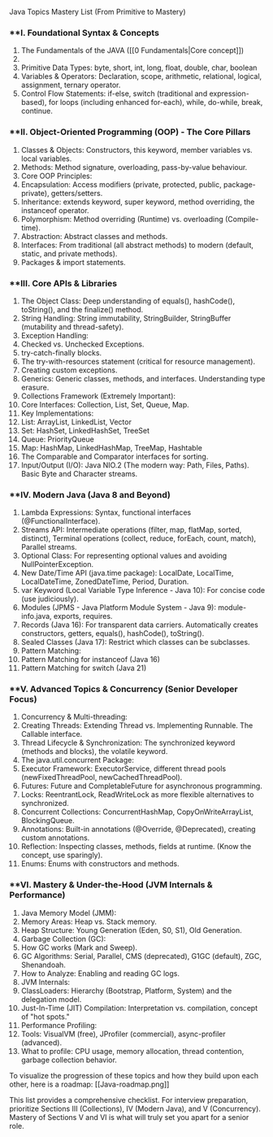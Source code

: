 Java Topics Mastery List (From Primitive to Mastery)
### **I. Foundational Syntax & Concepts

1. The Fundamentals of the JAVA ([[0 Fundamentals|Core concept]])
2. 
3. Primitive Data Types: byte, short, int, long, float, double, char, boolean
4. Variables & Operators: Declaration, scope, arithmetic, relational, logical, assignment, ternary operator.
5. Control Flow Statements: if-else, switch (traditional and expression-based), for loops (including enhanced for-each), while, do-while, break, continue.

### **II. Object-Oriented Programming (OOP) - The Core Pillars

1. Classes & Objects: Constructors, this keyword, member variables vs. local variables.
2. Methods: Method signature, overloading, pass-by-value behaviour.
3. Core OOP Principles:
4. Encapsulation: Access modifiers (private, protected, public, package-private), getters/setters.
5. Inheritance: extends keyword, super keyword, method overriding, the instanceof operator.
6. Polymorphism: Method overriding (Runtime) vs. overloading (Compile-time).
7. Abstraction: Abstract classes and methods.
8. Interfaces: From traditional (all abstract methods) to modern (default, static, and private methods).
9. Packages & import statements.

### **III. Core APIs & Libraries

1. The Object Class: Deep understanding of equals(), hashCode(), toString(), and the finalize() method.
2. String Handling: String immutability, StringBuilder, StringBuffer (mutability and thread-safety).
3. Exception Handling:
4. Checked vs. Unchecked Exceptions.
5. try-catch-finally blocks.
6. The try-with-resources statement (critical for resource management).
7. Creating custom exceptions.
8. Generics: Generic classes, methods, and interfaces. Understanding type erasure.
9. Collections Framework (Extremely Important):
10. Core Interfaces: Collection, List, Set, Queue, Map.
11. Key Implementations:
12. List: ArrayList, LinkedList, Vector
13. Set: HashSet, LinkedHashSet, TreeSet
14. Queue: PriorityQueue
15. Map: HashMap, LinkedHashMap, TreeMap, Hashtable
16. The Comparable and Comparator interfaces for sorting.
17. Input/Output (I/O): Java NIO.2 (The modern way: Path, Files, Paths). Basic Byte and Character streams.

### **IV. Modern Java (Java 8 and Beyond)

1. Lambda Expressions: Syntax, functional interfaces (@FunctionalInterface).
2. Streams API: Intermediate operations (filter, map, flatMap, sorted, distinct), Terminal operations (collect, reduce, forEach, count, match), Parallel streams.
3. Optional Class: For representing optional values and avoiding NullPointerException.
4. New Date/Time API (java.time package): LocalDate, LocalTime, LocalDateTime, ZonedDateTime, Period, Duration.
5. var Keyword (Local Variable Type Inference - Java 10): For concise code (use judiciously).
6. Modules (JPMS - Java Platform Module System - Java 9): module-info.java, exports, requires.
7. Records (Java 16): For transparent data carriers. Automatically creates constructors, getters, equals(), hashCode(), toString().
8. Sealed Classes (Java 17): Restrict which classes can be subclasses.
9. Pattern Matching:
10. Pattern Matching for instanceof (Java 16)
11. Pattern Matching for switch (Java 21)

### **V. Advanced Topics & Concurrency (Senior Developer Focus)

1. Concurrency & Multi-threading:
2. Creating Threads: Extending Thread vs. Implementing Runnable. The Callable interface.
3. Thread Lifecycle & Synchronization: The synchronized keyword (methods and blocks), the volatile keyword.
4. The java.util.concurrent Package:
5. Executor Framework: ExecutorService, different thread pools (newFixedThreadPool, newCachedThreadPool).
6. Futures: Future and CompletableFuture for asynchronous programming.
7. Locks: ReentrantLock, ReadWriteLock as more flexible alternatives to synchronized.
8. Concurrent Collections: ConcurrentHashMap, CopyOnWriteArrayList, BlockingQueue.
9. Annotations: Built-in annotations (@Override, @Deprecated), creating custom annotations.
10. Reflection: Inspecting classes, methods, fields at runtime. (Know the concept, use sparingly).
11. Enums: Enums with constructors and methods.
### **VI. Mastery & Under-the-Hood (JVM Internals & Performance)

1. Java Memory Model (JMM):
2. Memory Areas: Heap vs. Stack memory.
3. Heap Structure: Young Generation (Eden, S0, S1), Old Generation.
4. Garbage Collection (GC):
5. How GC works (Mark and Sweep).
6. GC Algorithms: Serial, Parallel, CMS (deprecated), G1GC (default), ZGC, Shenandoah.
7. How to Analyze: Enabling and reading GC logs.
8. JVM Internals:
9. ClassLoaders: Hierarchy (Bootstrap, Platform, System) and the delegation model.
10. Just-In-Time (JIT) Compilation: Interpretation vs. compilation, concept of "hot spots."
11. Performance Profiling:
12. Tools: VisualVM (free), JProfiler (commercial), async-profiler (advanced).
13. What to profile: CPU usage, memory allocation, thread contention, garbage collection behavior.

To visualize the progression of these topics and how they build upon each other, here is a roadmap: [[Java-roadmap.png]]

This list provides a comprehensive checklist. For interview preparation, prioritize Sections III (Collections), IV (Modern Java), and V (Concurrency). Mastery of Sections V and VI is what will truly set you apart for a senior role.
